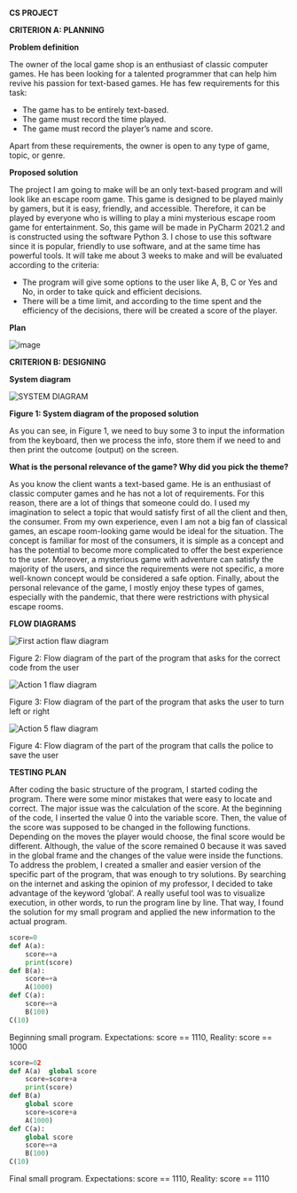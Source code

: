 **CS PROJECT**

**CRITERION A: PLANNING**

**Problem definition**

The owner of the local game shop is an enthusiast of classic computer games. He has been looking for a talented programmer that can help him revive his passion for text-based games. He has few requirements for this task:

- The game has to be entirely text-based.
- The game must record the time played.
- The game must record the player’s name and score.

Apart from these requirements, the owner is open to any type of game, topic, or genre.


**Proposed solution**

The project I am going to make will be an only text-based program and will look like an escape room game. This game is designed to be played mainly by gamers, but it is easy, friendly, and accessible. Therefore, it can be played by everyone who is willing to play a mini mysterious escape room game for entertainment. So, this game will be made in PyCharm 2021.2 and is constructed using the software Python 3. I chose to use this software since it is popular, friendly to use software, and at the same time has powerful tools. It will take me about 3 weeks to make and will be evaluated according to the criteria:

- The program will give some options to the user like A, B, C or Yes and No, in order to take quick and efficient decisions.
- There will be a time limit, and according to the time spent and the efficiency of the decisions, there will be created a score of the player.

**Plan**

![image](https://user-images.githubusercontent.com/89012983/138294647-750bdd1b-78c5-45da-ab72-155caf08dcd0.png)

**CRITERION B: DESIGNING**

**System diagram**

![SYSTEM DIAGRAM](https://user-images.githubusercontent.com/89012983/138297386-ca6162df-6fb1-4489-bae7-34e1e7366e71.png)

**Figure 1: System diagram of the proposed solution**

As you can see, in Figure 1, we need to buy some 3 to input the information from the keyboard, then we process the info, store them if we need to and then print the outcome (output) on the screen.

**What is the personal relevance of the game? Why did you pick the theme?**

As you know the client wants a text-based game. He is an enthusiast of classic computer games and he has not a lot of requirements. For this reason, there are a lot of things that someone could do. I used my imagination to select a topic that would satisfy first of all the client and then, the consumer. From my own experience, even I am not a big fan of classical games, an escape room-looking game would be ideal for the situation. The concept is familiar for most of the consumers, it is simple as a concept and has the potential to become more complicated to offer the best experience to the user. Moreover, a mysterious game with adventure can satisfy the majority of the users, and since the requirements were not specific, a more well-known concept would be considered a safe option. Finally, about the personal relevance of the game, I mostly enjoy these types of games, especially with the pandemic, that there were restrictions with physical escape rooms.

**FLOW DIAGRAMS**

![First action flaw diagram](https://user-images.githubusercontent.com/89012983/138297572-57202b1e-5a37-45e1-ba83-7deded957981.png)

Figure 2: Flow diagram of the part of the program that asks for the correct code from the user

![Action 1 flaw diagram](https://user-images.githubusercontent.com/89012983/138297690-27afdff7-f228-44ca-87f4-c6ed2269d31f.png)

Figure 3: Flow diagram of the part of the program that asks the user to turn left or right 

![Action 5 flaw diagram](https://user-images.githubusercontent.com/89012983/138297697-2a4656df-6fd7-40ce-ab6f-84bec504ff24.png)

Figure 4: Flow diagram of the part of the program that calls the police to save the user


**TESTING PLAN**

After coding the basic structure of the program, I started coding the program. There were some minor mistakes that were easy to locate and correct. The major issue was the calculation of the score. At the beginning of the code, I inserted the value 0 into the variable score. Then, the value of the score was supposed to be changed in the following functions. Depending on the moves the player would choose, the final score would be different. Although, the value of the score remained 0 because it was saved in the global frame and the changes of the value were inside the functions. To address the problem, I created a smaller and easier version of the specific part of the program, that was enough to try solutions. By searching on the internet and asking the opinion of my professor, I decided to take advantage of the keyword ‘global’. A really useful tool was to visualize execution, in other words, to run the program line by line.  That way, I found the solution for my small program and applied the new information to the actual program. 

```.py
score=0
def A(a):
    score=+a
    print(score)
def B(a):
    score=+a
    A(1000)
def C(a):
    score=+a
    B(100)
C(10)
```

Beginning small program. Expectations: score == 1110, Reality: score == 1000

```.py
score=02
def A(a)  global score
    score=score+a
    print(score)
def B(a)
    global score
    score=score+a
    A(1000)
def C(a):
    global score
    score=+a
    B(100)
C(10)
```

Final small program. Expectations: score == 1110, Reality: score == 1110
